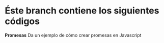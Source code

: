 # Éste branch contiene los siguientes códigos

**Promesas**
 Da un ejemplo de cómo crear promesas en Javascript
 
